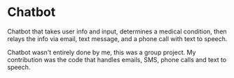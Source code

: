 # Chatbot
Chatbot that takes user info and input, determines a medical condition, then relays the info via email, text message, and a phone call with text to speech.

Chatbot wasn't entirely done by me, this was a group project. My contribution was the code that handles emails, SMS, phone calls and text to speech.
